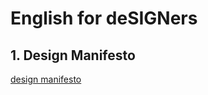 # English for deSIGNers
## 1. Design Manifesto
[design manifesto]([presentation-manifesto/manifesto_presentation.md](https://github.com/ritkamargoritka/english-for-designers/tree/436ab55b262208ccb3f9c424bbae04a0a1b8099c/presentation-manifesto))
